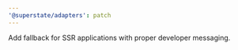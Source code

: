 ```yaml
---
'@superstate/adapters': patch
---
```


Add fallback for SSR applications with proper developer messaging.
